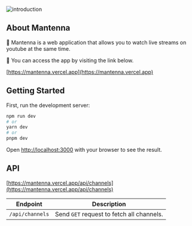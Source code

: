 ![introduction](https://user-images.githubusercontent.com/60011650/229612539-8c8f2237-0db6-4c79-a88f-ddcf62a122a6.png)

## About Mantenna

📌 Mantenna is a web application that allows you to watch live streams on youtube at the same time.

📌 You can access the app by visiting the link below.

[https://mantenna.vercel.app](https://mantenna.vercel.app)

## Getting Started

First, run the development server:

```bash
npm run dev
# or
yarn dev
# or
pnpm dev
```

Open [http://localhost:3000](http://localhost:3000) with your browser to see the result.

## API

[https://mantenna.vercel.app/api/channels](https://mantenna.vercel.app/api/channels)

| Endpoint | Description |
| - | - |
| `/api/channels` | Send `GET` request to fetch all channels. |